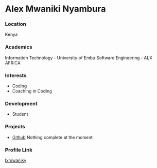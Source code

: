 # Alex Mwaniki Nyambura

### Location

Kenya

### Academics

Information Technology - University of Embu
Software Engineering -  ALX AFRICA
### Interests

- Coding
- Coaching in Coding

### Development

- Student 

### Projects

- [Github](https://github.com/lxmwaniky) Nothing complete at the moment

### Profile Link

[lxmwaniky](https://github.com/lxmwaniky/)
